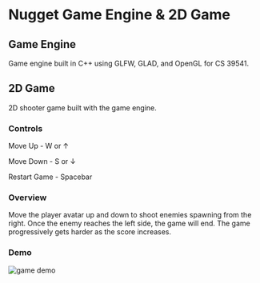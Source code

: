 # Nugget Game Engine & 2D Game
## Game Engine
Game engine built in C++ using GLFW, GLAD, and OpenGL for CS 39541.

## 2D Game
2D shooter game built with the game engine.
### Controls
Move Up - W or ↑

Move Down - S or ↓

Restart Game - Spacebar

### Overview
Move the player avatar up and down to shoot enemies spawning from the right. Once the enemy reaches the left side, the game will end. 
The game progressively gets harder as the score increases. 

### Demo
![game demo]()
